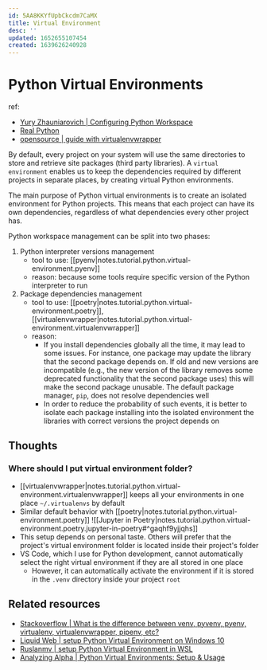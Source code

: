 ```yaml
---
id: 5AA8KKYfUpbCkcdm7CaMX
title: Virtual Environment
desc: ''
updated: 1652655107454
created: 1639626240928
---
```

# Python Virtual Environments

ref:
- [Yury Zhauniarovich | Configuring Python Workspace](https://zhauniarovich.com/post/2020/2020-02-configuring-python-workspace/) 
- [Real Python](https://realpython.com/python-virtual-environments-a-primer/)
- [opensource | guide with virtualenvwrapper](https://opensource.com/article/21/2/python-virtualenvwrapper)

By default, every project on your system will use the same directories to store and retrieve site packages (third party libraries). A `virtual environment` enables us to keep the dependencies required by different projects in separate places, by creating virtual Python environments.

The main purpose of Python virtual environments is to create an isolated environment for Python projects. This means that each project can have its own dependencies, regardless of what dependencies every other project has.

Python workspace management can be split into two phases:
1. Python interpreter versions management
    - tool to use: [[pyenv|notes.tutorial.python.virtual-environment.pyenv]]
    - reason: because some tools require specific version of the Python interpreter to run
2. Package dependencies management
    - tool to use: [[poetry|notes.tutorial.python.virtual-environment.poetry]], [[virtualenvwrapper|notes.tutorial.python.virtual-environment.virtualenvwrapper]]
    - reason: 
        - If you install dependencies globally all the time, it may lead to some issues. For instance, one package may update the library that the second package depends on. If old and new versions are incompatible (e.g., the new version of the library removes some deprecated functionality that the second package uses) this will make the second package unusable. The default package manager, `pip`, does not resolve dependencies well
        - In order to reduce the probability of such events, it is better to isolate each package installing into the isolated environment the libraries with correct versions the project depends on

## Thoughts

### Where should I put virtual environment folder?

- [[virtualenvwrapper|notes.tutorial.python.virtual-environment.virtualenvwrapper]] keeps all your environments in one place `~/.virtualenvs` by default
- Similar default behavior with [[poetry|notes.tutorial.python.virtual-environment.poetry]]
    ![[Jupyter in Poetry|notes.tutorial.python.virtual-environment.poetry.jupyter-in-poetry#^gaqhf9yjjqhs]]
- This setup depends on personal taste. Others will prefer that the project's virtual environment folder is located inside their project's folder
- VS Code, which I use for Python development, cannot automatically select the right virtual environment if they are all stored in one place
    -  However, it can automatically activate the environment if it is stored in the `.venv` directory inside your project `root`

## Related resources

- [Stackoverflow | What is the difference between venv, pyvenv, pyenv, virtualenv, virtualenvwrapper, pipenv, etc?](https://stackoverflow.com/questions/41573587/what-is-the-difference-between-venv-pyvenv-pyenv-virtualenv-virtualenvwrappe)
- [Liquid Web | setup Python Virtual Environment on Windows 10](https://www.liquidweb.com/kb/how-to-setup-a-python-virtual-environment-on-windows-10/)
- [Ruslanmv | setup Python Virtual Environment in WSL](https://ruslanmv.com/blog/Python3-in-Windows-with-Ubuntu)
- [Analyzing Alpha | Python Virtual Environments: Setup & Usage](https://analyzingalpha.com/python-virtual-environment)